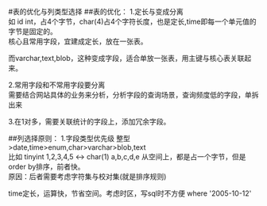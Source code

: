 #表的优化与列类型选择
##表的优化：
1.定长与变成分离  
如 id int，占4个字节，char(4)占4个字符长度，也是定长,time即每一个单元值的字节是固定的。  
核心且常用字段，宜建成定长，放在一张表。  

而varchar,text,blob，这种变成字段，适合单放一张表，用主键与核心表关联起来。 

2.常用字段和不常用字段要分离  
需要结合网站具体的业务来分析，分析字段的查询场景，查询频度低的字段，单拆出来  

3.在1对多，需要关联统计的字段上，添加冗余字段。

##列选择原则： 
1.字段类型优先级 整型>date,time>enum,char>varchar>blob,text  
比如 tinyint 1,2,3,4,5 <-> char(1) a,b,c,d,e 
从空间上，都是占一个字节，但是order by排序，前者快。  
原因：后者需要考虑字符集与校对集(就是排序规则)  

time定长，运算快，节省空间。考虑时区，写sql时不方便 where '2005-10-12'  
